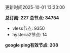 更新时间2025-10-01 13:23:00

**总订阅: 227**
**总节点: 34754**
- vless节点: 9350
- hysteria2节点: 14

**google ping有效节点: 208**
